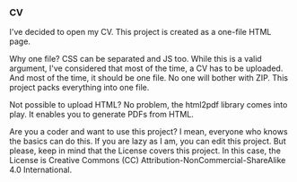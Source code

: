 ### CV
I've decided to open my CV. This project is created as a one-file HTML page.

Why one file? CSS can be separated and JS too. While this is a valid argument, I've considered that most of the time, a CV has to be uploaded. And most of the time, it should be one file. No one will bother with ZIP. This project packs everything into one file.

Not possible to upload HTML? No problem, the html2pdf library comes into play. It enables you to generate PDFs from HTML.

Are you a coder and want to use this project? I mean, everyone who knows the basics can do this. If you are lazy as I am, you can edit this project. But please, keep in mind that the License covers this project. In this case, the License is Creative Commons (CC) Attribution-NonCommercial-ShareAlike 4.0 International.
